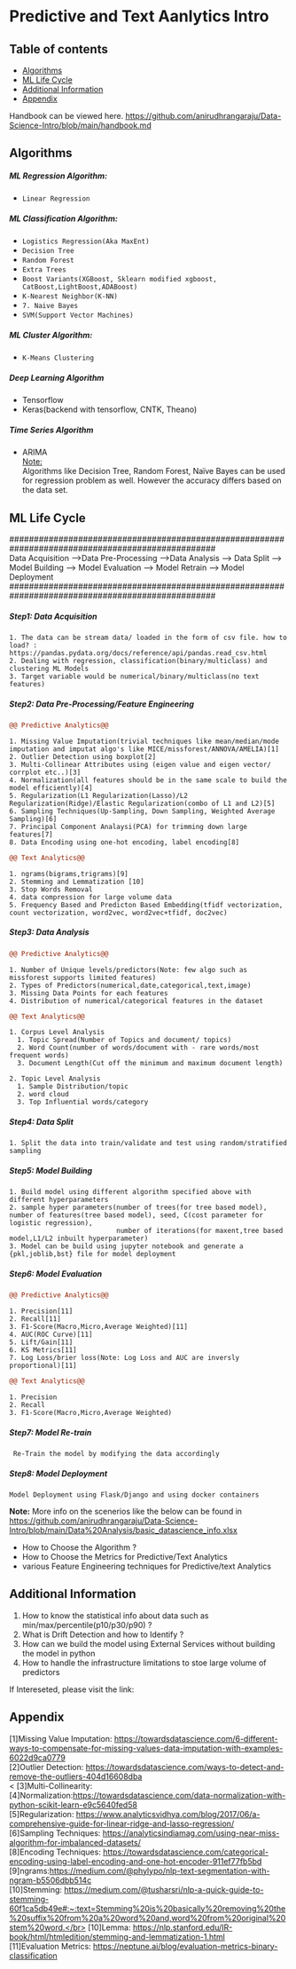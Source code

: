 # Predictive and Text Aanlytics Intro

## Table of contents
* [Algorithms](#algorithms)
* [ML Life Cycle](#ml-life-cycle)
* [Additional Information](#additional-information)
* [Appendix](#appendix)

Handbook can be viewed here. https://github.com/anirudhrangaraju/Data-Science-Intro/blob/main/handbook.md

## Algorithms

<h5>ML Regression Algorithm:</h5>

* `Linear Regression`

<h5>ML Classification Algorithm:</h5>

* `Logistics Regression(Aka MaxEnt)`
* `Decision Tree`
* `Random Forest`
* `Extra Trees`
* `Boost Variants(XGBoost, Sklearn modified xgboost, CatBoost,LightBoost,ADABoost)`
* `K-Nearest Neighbor(K-NN)`
* `7. Naive Bayes`
* `SVM(Support Vector Machines)`

<h5>ML Cluster Algorithm:</h5>

* `K-Means Clustering`

<h5> Deep Learning Algorithm </h5>

* Tensorflow
* Keras(backend with tensorflow, CNTK, Theano)

<h5> Time Series Algorithm </h5>

* ARIMA<br>
<u>Note:</u> <br>
Algorithms like Decision Tree, Random Forest, Naïve Bayes can be used for regression problem as well. However the accuracy differs based on the data set.

## ML Life Cycle

##################################################################################################<br>
Data Acquisition -->Data Pre-Processing -->Data Analysis --> Data Split --> Model Building --> Model Evaluation --> Model Retrain --> Model Deployment<br>
##################################################################################################<br>
<h5>Step1: Data Acquisition</h5>

    1. The data can be stream data/ loaded in the form of csv file. how to load? : https://pandas.pydata.org/docs/reference/api/pandas.read_csv.html
    2. Dealing with regression, classification(binary/multiclass) and clustering ML Models
    3. Target variable would be numerical/binary/multiclass(no text features)

<h5>Step2: Data Pre-Processing/Feature Engineering</h5>

```diff
@@ Predictive Analytics@@
```
    1. Missing Value Imputation(trivial techniques like mean/median/mode imputation and imputat algo's like MICE/missforest/ANNOVA/AMELIA)[1]
    2. Outlier Detection using boxplot[2]
    3. Multi-Collinear Attributes using (eigen value and eigen vector/ corrplot etc..)[3]
    4. Normalization(all features should be in the same scale to build the model efficiently)[4]
    5. Regularization(L1 Regularization(Lasso)/L2 Regularization(Ridge)/Elastic Regularization(combo of L1 and L2)[5]
    6. Sampling Techniques(Up-Sampling, Down Sampling, Weighted Average Sampling)[6]
    7. Principal Component Analaysi(PCA) for trimming down large features[7]
    8. Data Encoding using one-hot encoding, label encoding[8]


```diff
@@ Text Analytics@@
```
    1. ngrams(bigrams,trigrams)[9]
    2. Stemming and Lemmatization [10]
    3. Stop Words Removal
    4. data compression for large volume data
    5. Frequency Based and Predicton Based Embedding(tfidf vectorization, count vectorization, word2vec, word2vec+tfidf, doc2vec)

<h5>Step3: Data Analysis</h5>

```diff
@@ Predictive Analytics@@
```
    1. Number of Unique levels/predictors(Note: few algo such as missforest supports limited features)
    2. Types of Predictors(numerical,date,categorical,text,image)
    3. Missing Data Points for each features
    4. Distribution of numerical/categorical features in the dataset

```diff
@@ Text Analytics@@
```

    1. Corpus Level Analysis
      1. Topic Spread(Number of Topics and document/ topics)
      2. Word Count(number of words/document with - rare words/most frequent words)
      3. Document Length(Cut off the minimum and maximum document length)

    2. Topic Level Analysis
      1. Sample Distribution/topic
      2. word cloud 
      3. Top Influential words/category

<h5>Step4: Data Split</h5>

    1. Split the data into train/validate and test using random/stratified sampling

<h5>Step5: Model Building</h5>

    1. Build model using different algorithm specified above with different hyperparameters
    2. sample hyper parameters(number of trees(for tree based model), number of features(tree based model), seed, C(cost parameter for logistic regression),
                               number of iterations(for maxent,tree based model,L1/L2 inbuilt hyperparameter)
    3. Model can be build using jupyter notebook and generate a {pkl,joblib,bst} file for model deployment

<h5>Step6: Model Evaluation</h5>

```diff
@@ Predictive Analytics@@
```

    1. Precision[11]
    2. Recall[11]
    3. F1-Score(Macro,Micro,Average Weighted)[11]
    4. AUC(ROC Curve)[11]
    5. Lift/Gain[11]
    6. KS Metrics[11]
    7. Log Loss/brier loss(Note: Log Loss and AUC are inversly proportional)[11]

```diff
@@ Text Analytics@@
```
    1. Precision
    2. Recall
    3. F1-Score(Macro,Micro,Average Weighted)

<h5>Step7: Model Re-train</h5>
     
     Re-Train the model by modifying the data accordingly

<h5>Step8: Model Deployment</h5>

    Model Deployment using Flask/Django and using docker containers
 
 
 <b>Note:</b>
 More info on the scenerios like the below can be found in https://github.com/anirudhrangaraju/Data-Science-Intro/blob/main/Data%20Analysis/basic_datascience_info.xlsx
 * How to Choose the Algorithm ?
 * How to Choose the Metrics for Predictive/Text Analytics
 * various Feature Engineering techniques for Predictive/text Analytics


## Additional Information
1. How to know the statistical info about data such as min/max/percentile(p10/p30/p90) ?
2. What is Drift Detection and how to Identify ?
3. How can we build the model using External Services without building the model in python
4. How to handle the infrastructure limitations to stoe large volume of predictors

If Intereseted, please visit the link: 

## Appendix
 [1]Missing Value Imputation: https://towardsdatascience.com/6-different-ways-to-compensate-for-missing-values-data-imputation-with-examples-6022d9ca0779 
 <br>
 [2]Outlier Detection: https://towardsdatascience.com/ways-to-detect-and-remove-the-outliers-404d16608dba 
 <br><
 [3]Multi-Collinearity: 
 <br>
 [4]Normalization:https://towardsdatascience.com/data-normalization-with-python-scikit-learn-e9c5640fed58
 <br>
 [5]Regularization: https://www.analyticsvidhya.com/blog/2017/06/a-comprehensive-guide-for-linear-ridge-and-lasso-regression/
 <br>
 [6]Sampling Techniques: https://analyticsindiamag.com/using-near-miss-algorithm-for-imbalanced-datasets/
 <br>
 [8]Encoding Techniques: https://towardsdatascience.com/categorical-encoding-using-label-encoding-and-one-hot-encoder-911ef77fb5bd
 <br>
 [9]ngrams:https://medium.com/@phylypo/nlp-text-segmentation-with-ngram-b5506dbb514c</br>
 [10]Stemming: https://medium.com/@tusharsri/nlp-a-quick-guide-to-stemming-60f1ca5db49e#:~:text=Stemming%20is%20basically%20removing%20the%20suffix%20from%20a%20word%20and,word%20from%20original%20stem%20word.</br>
 [10]Lemma: https://nlp.stanford.edu/IR-book/html/htmledition/stemming-and-lemmatization-1.html</br>
 [11]Evaluation Metrics: https://neptune.ai/blog/evaluation-metrics-binary-classification<br>
